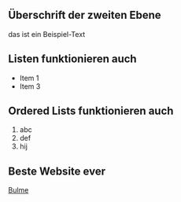 

## Überschrift der zweiten Ebene

das ist ein Beispiel-Text

## Listen funktionieren auch

- Item 1
- Item 3

## Ordered Lists funktionieren auch

1. abc
2. def
3. hij

## Beste Website ever

[Bulme](https://bulme.at)
